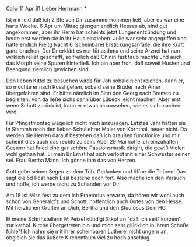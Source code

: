  Calw 11 Apr 81
Lieber Herrmann <Mogl>*

Ist mir leid daß ich 2 Bfe von Dir zusammenkommen ließ, aber es war eine harte Woche. 6 Apr um Mittag giengen endlich Hesses ab, sind gut angekommen, aber ihr Herm hat scheints jetzt Lungenentzündung und heute erst werden sie in ihr Haus einziehen. Julie war sehr angegriffen und hatte endlich Freitg Nacht 6 (scheinbare) Erstickungsanfälle, die ihre Kraft ganz brachen. Der Dr erklärt es nur für asthma und seine Arznei hat nun wirklich relief geschafft, so freilich daß Chinin fast taub machte und auch das Morph seine Spuren hinterließ. Ich bin aber froh, daß soweit Husten und Beengung ziemlich gewichen sind.

Den lieben Kittel zu besuchen wirds für Joh sobald nicht reichen. Kann er, so möchte er nach Russl gehen, sobald seine Brüder nach Amer übergefahren sind. Er hätte nämlich im Sinn den Georg nach Bremen zu begleiten. Von da ließe sichs dann über Lübeck leicht machen. Aber erst wenn Schott zurück ist, kann er etwas hinaussehen, wie es sich machen wird.

Für Pfingstmontag wage ich nicht mich anzusagen. Letztes Jahr hatten sie in Stammh noch den lieben Schullehrer Maier von Kornthal, heuer nicht. Da werden die Herren darauf bestehen daß ich draußen functionire und mir scheint dies auch das rechte zu sein. Aber 29 Mai hoffe ich einzuhalten. 
Gestern hat Fried eine gar schöne Passionsmusik dirigirt, die gewiß Vielen wohl gethan hat. Ei mein Br Ernst hat sich verlobt mit einer Schwester seiner sel. Frau Bertha Mann. Ich gönne ihm das von Herzen.

Gott gebe seinen Segen zu dem Tüb. Gedanken und öffne die Thüren! 
Dav. sagt die 5d Post nach Essl bestehe doch fort. Also mache ich den Versuch und hoffe, ich werde nicht zu Schanden vor Dir.

Am 18 ist Miss.fest zu dem ich Praetorius erwarte, da hören wir wohl auch schon von Generalcfz und Schott, hoffentlich auch Gutes von den Hesse. 
Mit herzlichen Grüßen an Dich, Bertha und den Studiosus
 Dein HG

Ei meine Schriftstellerin M Petzel kündigt Stkpf an "daß ich seit1 kurzem1 zur kathol. Kirche übergetreten bin und mich sehr glücklich in ihrem Schoße fühle"! Ich nahm sie mit ihrer scheinbaren Lutherei nicht ungern an, obgleich sie das äußere Kirchenthum viel zu hoch anschlug.
